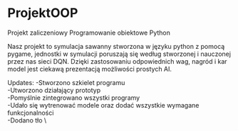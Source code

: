 # ProjektOOP
Projekt zaliczeniowy Programowanie obiektowe Python

Nasz projekt to symulacja sawanny stworzona w języku python z pomocą pygame, jednostki w symulacji poruszają się według stworzonej i nauczonej przez nas sieci DQN. Dzięki zastosowaniu odpowiednich wag, nagród i kar model jest ciekawą prezentacją możliwości prostych AI.

Updates:
-Stworzono szkielet programu \
-Utworzono działający prototyp \
-Pomyślnie zintegrowano wszystki programy \
-Udało się wytrenować modele oraz dodać wszystkie wymagane funkcjonalności \
-Dodano tło \
